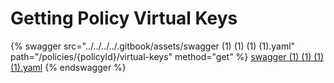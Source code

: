 # Getting Policy Virtual Keys



{% swagger src="../../../../.gitbook/assets/swagger (1) (1) (1) (1).yaml" path="/policies/{policyId}/virtual-keys" method="get" %}
[swagger (1) (1) (1) (1).yaml](<../../../../.gitbook/assets/swagger (1) (1) (1) (1).yaml>)
{% endswagger %}
